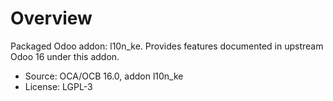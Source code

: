 # Overview

Packaged Odoo addon: l10n_ke. Provides features documented in upstream Odoo 16 under this addon.

- Source: OCA/OCB 16.0, addon l10n_ke
- License: LGPL-3
